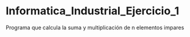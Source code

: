 # Informatica_Industrial_Ejercicio_1
Programa que calcula la suma y multiplicación de n elementos impares
